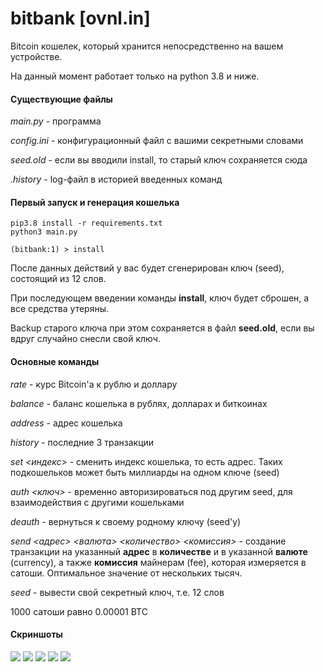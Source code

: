 # bitbank [ovnl.in]
Bitcoin кошелек, который хранится непосредственно на вашем устройстве.

На данный момент работает только на python 3.8 и ниже.

#### Существующие файлы
_main.py_ - программа

_config.ini_ - конфигурационный файл с вашими секретными словами

_seed.old_ - если вы вводили install, то старый ключ сохраняется сюда

_.history_ - log-файл в историей введенных команд

#### Первый запуск и генерация кошелька
```
pip3.8 install -r requirements.txt
python3 main.py

(bitbank:1) > install
```
После данных действий у вас будет сгенерирован ключ (seed), состоящий из 12 слов.

При последующем введении команды **install**, ключ будет сброшен, а все средства утеряны.

Backup старого ключа при этом сохраняется в файл **seed.old**, если вы вдруг случайно снесли свой ключ.

#### Основные команды
_rate_ - курс Bitcoin'а к рублю и доллару

_balance_ - баланс кошелька в рублях, долларах и биткоинах

_address_ - адрес кошелька

_history_ - последние 3 транзакции

_set <индекс>_ - сменить индекс кошелька, то есть адрес. Таких подкошельков может быть миллиарды на одном ключе (seed)

_auth <ключ>_ - временно авторизироваться под другим seed, для взаимодействия с другими кошельками

_deauth_ - вернуться к своему родному ключу (seed'у)

_send <адрес> <валюта> <количество> <комиссия>_ - создание транзакции на указанный **адрес** в **количестве** и в указанной **валюте** (currency), а также **комиссия** майнерам (fee), которая измеряется в сатоши. Оптимальное значение от нескольких тысяч.

_seed_ - вывести свой секретный ключ, т.е. 12 слов

1000 сатоши равно 0.00001 BTC

#### Скриншоты
![](https://habrastorage.org/webt/tz/sv/0n/tzsv0nvszv3rrorva1ip7vwliia.jpeg)
![](https://habrastorage.org/webt/5v/bz/ht/5vbzhtvcy0lc_uvhi_kkgel5w7q.jpeg)
![](https://habrastorage.org/webt/76/z3/1a/76z31aet8m5zlgivyulq4xrlo2y.jpeg)
![](https://habrastorage.org/webt/kx/67/xa/kx67xazyp6thvhqvu8zmgvwylda.jpeg)
![](https://habrastorage.org/webt/jz/cb/wb/jzcbwb8qwqlimm2n5ohhmobtfj8.jpeg)
